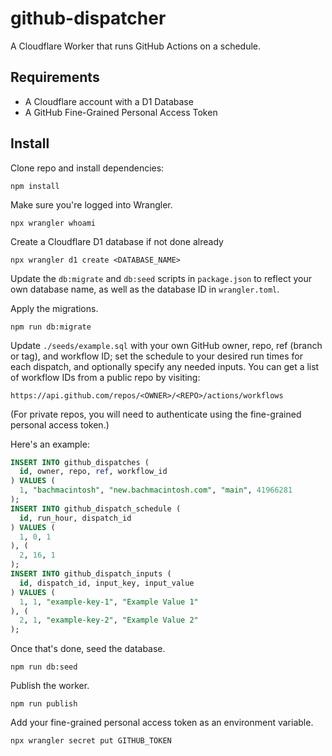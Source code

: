 # github-dispatcher

A Cloudflare Worker that runs GitHub Actions on a schedule.

## Requirements

- A Cloudflare account with a D1 Database
- A GitHub Fine-Grained Personal Access Token

## Install

Clone repo and install dependencies:

```shell
npm install
```

Make sure you're logged into Wrangler.

```shell
npx wrangler whoami
```

Create a Cloudflare D1 database if not done already

```shell
npx wrangler d1 create <DATABASE_NAME>
```

Update the `db:migrate` and `db:seed` scripts in `package.json` to reflect your own database name, as well as the database ID in `wrangler.toml`.

Apply the migrations.

```shell
npm run db:migrate
```

Update `./seeds/example.sql` with your own GitHub owner, repo, ref (branch or tag), and workflow ID; set the schedule to your desired run times for each dispatch, and optionally specify any needed inputs. You can get a list of workflow IDs from a public repo by visiting:

```
https://api.github.com/repos/<OWNER>/<REPO>/actions/workflows
```

(For private repos, you will need to authenticate using the fine-grained personal access token.)

Here's an example:

```sql
INSERT INTO github_dispatches (
  id, owner, repo, ref, workflow_id
) VALUES (
  1, "bachmacintosh", "new.bachmacintosh.com", "main", 41966281
);
INSERT INTO github_dispatch_schedule (
  id, run_hour, dispatch_id
) VALUES (
  1, 0, 1
), (
  2, 16, 1
);
INSERT INTO github_dispatch_inputs (
  id, dispatch_id, input_key, input_value
) VALUES (
  1, 1, "example-key-1", "Example Value 1"
), (
  2, 1, "example-key-2", "Example Value 2"
);
```

Once that's done, seed the database.

```shell
npm run db:seed
```

Publish the worker.

```shell
npm run publish
```

Add your fine-grained personal access token as an environment variable.

```shell
npx wrangler secret put GITHUB_TOKEN
```
